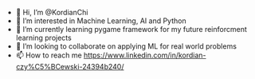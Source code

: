 - 👋 Hi, I’m @KordianChi
- 👀 I’m interested in Machine Learning, AI and Python
- 🌱 I’m currently learning pygame framework for my future reinforcment learning projects
- 💞️ I’m looking to collaborate on applying ML for real world problems
- 📫 How to reach me https://www.linkedin.com/in/kordian-czy%C5%BCewski-24394b240/

<!---
KordianChi/KordianChi is a ✨ special ✨ repository because its `README.md` (this file) appears on your GitHub profile.
You can click the Preview link to take a look at your changes.
--->
